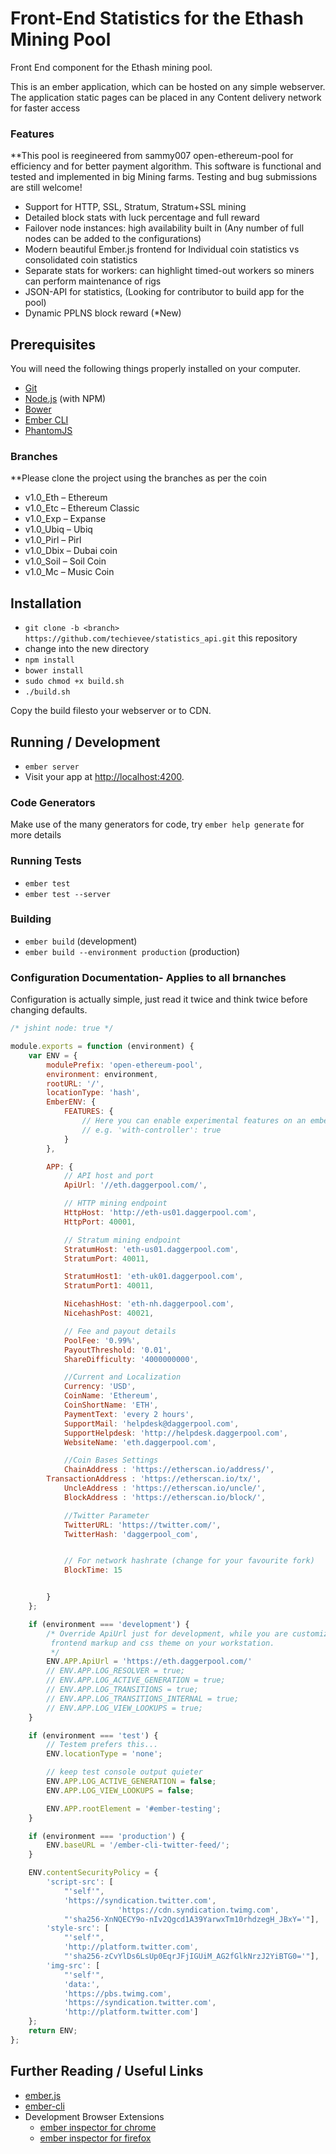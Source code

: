 # Front-End Statistics for the Ethash Mining Pool

Front End component for the Ethash mining pool.

This is an ember application, which can be hosted on any simple webserver.
The application static pages can be placed in any Content delivery network for faster access

  ### Features

**This pool is reegineered from sammy007 open-ethereum-pool for efficiency and for better payment algorithm. This software is functional and tested and implemented in big Mining farms. Testing and bug submissions are still welcome!

*	Support for HTTP, SSL, Stratum, Stratum+SSL mining
*	Detailed block stats with luck percentage and full reward
*	Failover node instances: high availability built in (Any number of full nodes can be added to the configurations)
*	Modern beautiful Ember.js frontend for Individual coin statistics vs consolidated coin statistics
*	Separate stats for workers: can highlight timed-out workers so miners can perform maintenance of rigs
*	JSON-API for statistics, (Looking for contributor to build app for the pool)
*	Dynamic PPLNS block reward (*New)

## Prerequisites

You will need the following things properly installed on your computer.

* [Git](http://git-scm.com/)
* [Node.js](http://nodejs.org/) (with NPM)
* [Bower](http://bower.io/)
* [Ember CLI](http://www.ember-cli.com/)
* [PhantomJS](http://phantomjs.org/)

### Branches 
**Please clone the project using the branches as  per the coin

* v1.0_Eth – Ethereum 
*	v1.0_Etc – Ethereum Classic
*	v1.0_Exp – Expanse 
*	v1.0_Ubiq – Ubiq 
*	v1.0_Pirl – Pirl 
*	v1.0_Dbix – Dubai coin 
*	v1.0_Soil – Soil Coin 
*	v1.0_Mc – Music Coin 


## Installation 

* `git clone -b <branch> https://github.com/techievee/statistics_api.git` this repository
* change into the new directory
* `npm install`
* `bower install`
* `sudo chmod +x build.sh`
* `./build.sh`

Copy the build filesto your webserver or to CDN.

## Running / Development

* `ember server`
* Visit your app at [http://localhost:4200](http://localhost:4200).

### Code Generators

Make use of the many generators for code, try `ember help generate` for more details

### Running Tests

* `ember test`
* `ember test --server`

### Building

* `ember build` (development)
* `ember build --environment production` (production)



### Configuration Documentation- Applies to all brnanches

Configuration is actually simple, just read it twice and think twice before changing defaults.

```javascript
/* jshint node: true */

module.exports = function (environment) {
    var ENV = {
        modulePrefix: 'open-ethereum-pool',
        environment: environment,
        rootURL: '/',
        locationType: 'hash',
        EmberENV: {
            FEATURES: {
                // Here you can enable experimental features on an ember canary build
                // e.g. 'with-controller': true
            }
        },

        APP: {
            // API host and port
            ApiUrl: '//eth.daggerpool.com/',

            // HTTP mining endpoint            
            HttpHost: 'http://eth-us01.daggerpool.com',
            HttpPort: 40001,

            // Stratum mining endpoint
            StratumHost: 'eth-us01.daggerpool.com',
            StratumPort: 40011,

            StratumHost1: 'eth-uk01.daggerpool.com',
            StratumPort1: 40011,

            NicehashHost: 'eth-nh.daggerpool.com',
            NicehashPost: 40021,

            // Fee and payout details
            PoolFee: '0.99%',
            PayoutThreshold: '0.01',
            ShareDifficulty: '4000000000',

            //Current and Localization
            Currency: 'USD',
            CoinName: 'Ethereum',
            CoinShortName: 'ETH',
            PaymentText: 'every 2 hours',
            SupportMail: 'helpdesk@daggerpool.com',
            SupportHelpdesk: 'http://helpdesk.daggerpool.com',
            WebsiteName: 'eth.daggerpool.com',

            //Coin Bases Settings
            ChainAddress : 'https://etherscan.io/address/',
	    TransactionAddress : 'https://etherscan.io/tx/',
            UncleAddress : 'https://etherscan.io/uncle/',
            BlockAddress : 'https://etherscan.io/block/',

            //Twitter Parameter
            TwitterURL: 'https://twitter.com/',
            TwitterHash: 'daggerpool_com',


            // For network hashrate (change for your favourite fork)
            BlockTime: 15


        }
    };

    if (environment === 'development') {
        /* Override ApiUrl just for development, while you are customizing
         frontend markup and css theme on your workstation.
         */
        ENV.APP.ApiUrl = 'https://eth.daggerpool.com/'
        // ENV.APP.LOG_RESOLVER = true;
        // ENV.APP.LOG_ACTIVE_GENERATION = true;
        // ENV.APP.LOG_TRANSITIONS = true;
        // ENV.APP.LOG_TRANSITIONS_INTERNAL = true;
        // ENV.APP.LOG_VIEW_LOOKUPS = true;
    }

    if (environment === 'test') {
        // Testem prefers this...
        ENV.locationType = 'none';

        // keep test console output quieter
        ENV.APP.LOG_ACTIVE_GENERATION = false;
        ENV.APP.LOG_VIEW_LOOKUPS = false;

        ENV.APP.rootElement = '#ember-testing';
    }

    if (environment === 'production') {
        ENV.baseURL = '/ember-cli-twitter-feed/';
    }

    ENV.contentSecurityPolicy = {
        'script-src': [
            "'self'",
            'https://syndication.twitter.com',
			            'https://cdn.syndication.twimg.com',
            "'sha256-XnNQECY9o-nIv2Qgcd1A39YarwxTm10rhdzegH_JBxY='"],
        'style-src': [
            "'self'",
            'http://platform.twitter.com',
            "'sha256-zCvYlDs6LsUp0EqrJFjIGUiM_AG2fGlkNrzJ2YiBTG0='"],
        'img-src': [
            "'self'",
            'data:',
            'https://pbs.twimg.com',
            'https://syndication.twitter.com',
            'http://platform.twitter.com']
    };
    return ENV;
};


```
## Further Reading / Useful Links

* [ember.js](http://emberjs.com/)
* [ember-cli](http://www.ember-cli.com/)
* Development Browser Extensions
  * [ember inspector for chrome](https://chrome.google.com/webstore/detail/ember-inspector/bmdblncegkenkacieihfhpjfppoconhi)
  * [ember inspector for firefox](https://addons.mozilla.org/en-US/firefox/addon/ember-inspector/)

